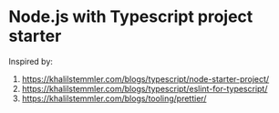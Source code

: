 # Node.js with Typescript project starter

Inspired by:

1. https://khalilstemmler.com/blogs/typescript/node-starter-project/
1. https://khalilstemmler.com/blogs/typescript/eslint-for-typescript/
1. https://khalilstemmler.com/blogs/tooling/prettier/
